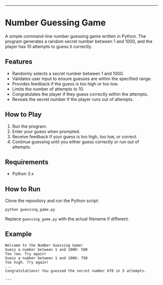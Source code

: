 

---

# Number Guessing Game

A simple command-line number guessing game written in Python. The program generates a random secret number between 1 and 1000, and the player has 10 attempts to guess it correctly.

## Features

* Randomly selects a secret number between 1 and 1000.
* Validates user input to ensure guesses are within the specified range.
* Provides feedback if the guess is too high or too low.
* Limits the number of attempts to 10.
* Congratulates the player if they guess correctly within the attempts.
* Reveals the secret number if the player runs out of attempts.

## How to Play

1. Run the program.
2. Enter your guess when prompted.
3. Receive feedback if your guess is too high, too low, or correct.
4. Continue guessing until you either guess correctly or run out of attempts.

## Requirements

* Python 3.x

## How to Run

Clone the repository and run the Python script:

```bash
python guessing_game.py
```

Replace `guessing_game.py` with the actual filename if different.

## Example

```
Welcome to the Number Guessing Game!
Guess a number between 1 and 1000: 500
Too low. Try again!
Guess a number between 1 and 1000: 750
Too high. Try again!
...
Congratulations! You guessed the secret number 678 in 5 attempts.

---

